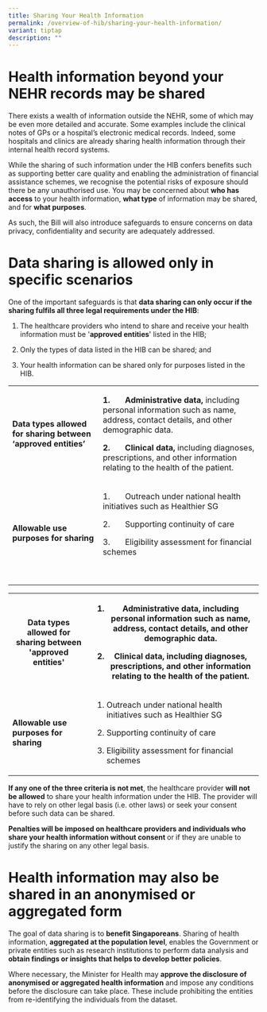 ```yaml
---
title: Sharing Your Health Information
permalink: /overview-of-hib/sharing-your-health-information/
variant: tiptap
description: ""
---
```

<h1>Health information beyond your NEHR records may be shared</h1><p>There exists a wealth of information outside the NEHR, some of which may be even more detailed and accurate. Some examples include the clinical notes of GPs or a hospital’s electronic medical records. Indeed, some hospitals and clinics are already sharing health information through their internal health record systems.</p><p>While the sharing of such information under the HIB confers benefits such as supporting better care quality and enabling the administration of financial assistance schemes, we recognise the potential risks of exposure should there be any unauthorised use. You may be concerned about <strong>who has access</strong> to your health information, <strong>what type</strong> of information may be shared, and for <strong>what purposes</strong>. &nbsp;</p><p>As such, the Bill will also introduce safeguards to ensure concerns on data privacy, confidentiality and security are adequately addressed.</p><h1>Data sharing is allowed only in specific scenarios</h1><p>One of the important safeguards is that <strong>data sharing can only occur if the sharing fulfils all three legal requirements under the HIB</strong>:</p><ol data-tight="true" class="tight"><li><p>The healthcare providers who intend to share and receive your health information must be '<strong>approved entities</strong>' listed in the HIB;</p></li><li><p>Only the types of data listed in the HIB can be shared; and</p></li><li><p>Your health information can be shared only for purposes listed in the HIB.</p></li></ol><table><tbody><tr><td rowspan="1" colspan="1"><p><strong>Data types allowed for sharing between ‘approved entities’</strong></p></td><td rowspan="1" colspan="1"><p><strong>1.&nbsp;&nbsp;&nbsp;&nbsp;&nbsp;&nbsp; Administrative data, </strong>including personal information such as name, address, contact details, and other demographic data.</p><p><strong>2.&nbsp;&nbsp;&nbsp;&nbsp;&nbsp;&nbsp; Clinical data, </strong>including diagnoses, prescriptions, and other information relating to the health of the patient.</p></td></tr><tr><td rowspan="1" colspan="1"><p><strong>Allowable use purposes for sharing</strong></p></td><td rowspan="1" colspan="1"><p>1.&nbsp;&nbsp;&nbsp;&nbsp;&nbsp;&nbsp; Outreach under national health initiatives such as Healthier SG</p><p>2.&nbsp;&nbsp;&nbsp;&nbsp;&nbsp;&nbsp; Supporting continuity of care</p><p>3.&nbsp;&nbsp;&nbsp;&nbsp;&nbsp;&nbsp; Eligibility assessment for financial schemes</p><p><strong>&nbsp;</strong></p></td></tr></tbody></table><p></p><table><tbody><tr><th rowspan="1" colspan="1"><p>Data types allowed for sharing between 'approved entities'</p></th><th rowspan="1" colspan="1"><ol data-tight="true" class="tight"><li><p><strong>Administrative data, including personal information such as name, address, contact details, and other demographic data.</strong></p></li><li><p><strong>Clinical data, including diagnoses, prescriptions, and other information relating to the health of the patient.</strong></p></li></ol></th></tr><tr><td rowspan="1" colspan="1"><p><strong>Allowable use purposes for sharing</strong></p></td><td rowspan="1" colspan="1"><ol data-tight="true" class="tight"><li><p>Outreach under national health initiatives such as Healthier SG</p></li><li><p>Supporting continuity of care</p></li><li><p>Eligibility&nbsp;assessment for financial schemes</p></li></ol></td></tr></tbody></table><p><strong>If any one of the three criteria is not met</strong>, the healthcare provider <strong>will not be allowed</strong> to share your health information under the HIB. The provider will have to rely on other legal basis (i.e. other laws) or seek your consent before such data can be shared.</p><p><strong>Penalties will be imposed on healthcare providers and individuals who share your health information without consent </strong>or if they are unable to justify the sharing on any other legal basis.</p><h1>Health information may also be shared in an anonymised or aggregated form</h1><p>The goal of data sharing is to <strong>benefit Singaporeans</strong>. Sharing of health information, <strong>aggregated at the population level</strong>, enables the Government or private entities such as research institutions to perform data analysis and <strong>obtain findings or insights that helps to develop better policies</strong>.</p><p>Where necessary, the Minister for Health may <strong>approve the disclosure of anonymised or aggregated health information</strong> and impose any conditions before the disclosure can take place. These include prohibiting the entities from re-identifying the individuals from the dataset.</p><p></p>